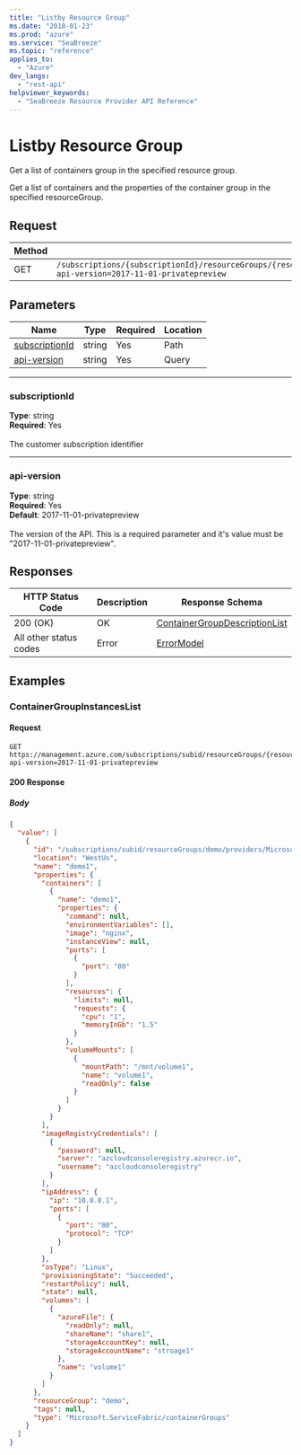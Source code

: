 ```yaml
---
title: "Listby Resource Group"
ms.date: "2018-01-23"
ms.prod: "azure"
ms.service: "SeaBreeze"
ms.topic: "reference"
applies_to: 
  - "Azure"
dev_langs: 
  - "rest-api"
helpviewer_keywords: 
  - "SeaBreeze Resource Provider API Reference"
---
```

# Listby Resource Group
Get a list of containers group in the specified resource group.

Get a list of containers and the properties of the container group in the specified resourceGroup.

## Request
| Method | Request URI |
| ------ | ----------- |
| GET | `/subscriptions/{subscriptionId}/resourceGroups/{resourceGroupName}/providers/Microsoft.ServiceFabric/containerGroups?api-version=2017-11-01-privatepreview` |


## Parameters
| Name | Type | Required | Location |
| --- | --- | --- | --- |
| [subscriptionId](#subscriptionid) | string | Yes | Path |
| [api-version](#api-version) | string | Yes | Query |

____
### subscriptionId
__Type__: string <br/>
__Required__: Yes<br/>
<br/>
The customer subscription identifier

____
### api-version
__Type__: string <br/>
__Required__: Yes<br/>
__Default__: 2017-11-01-privatepreview <br/>
<br/>
The version of the API. This is a required parameter and it's value must be "2017-11-01-privatepreview".

## Responses

| HTTP Status Code | Description | Response Schema |
| --- | --- | --- |
| 200 (OK) | OK<br/> | [ContainerGroupDescriptionList](seabreeze-model-containergroupdescriptionlist.md) |
| All other status codes | Error<br/> | [ErrorModel](seabreeze-model-errormodel.md) |

## Examples

### ContainerGroupInstancesList

#### Request
```
GET https://management.azure.com/subscriptions/subid/resourceGroups/{resourceGroupName}/providers/Microsoft.ServiceFabric/containerGroups?api-version=2017-11-01-privatepreview
```

#### 200 Response
##### Body
```json
{
  "value": [
    {
      "id": "/subscriptions/subid/resourceGroups/demo/providers/Microsoft.ServiceFabric/containerGroups/demo1",
      "location": "WestUs",
      "name": "demo1",
      "properties": {
        "containers": [
          {
            "name": "demo1",
            "properties": {
              "command": null,
              "environmentVariables": [],
              "image": "nginx",
              "instanceView": null,
              "ports": [
                {
                  "port": "80"
                }
              ],
              "resources": {
                "limits": null,
                "requests": {
                  "cpu": "1",
                  "memoryInGb": "1.5"
                }
              },
              "volumeMounts": [
                {
                  "mountPath": "/mnt/volume1",
                  "name": "volume1",
                  "readOnly": false
                }
              ]
            }
          }
        ],
        "imageRegistryCredentials": [
          {
            "password": null,
            "server": "azcloudconsoleregistry.azurecr.io",
            "username": "azcloudconsoleregistry"
          }
        ],
        "ipAddress": {
          "ip": "10.0.0.1",
          "ports": [
            {
              "port": "80",
              "protocol": "TCP"
            }
          ]
        },
        "osType": "Linux",
        "provisioningState": "Succeeded",
        "restartPolicy": null,
        "state": null,
        "volumes": [
          {
            "azureFile": {
              "readOnly": null,
              "shareName": "share1",
              "storageAccountKey": null,
              "storageAccountName": "stroage1"
            },
            "name": "volume1"
          }
        ]
      },
      "resourceGroup": "demo",
      "tags": null,
      "type": "Microsoft.ServiceFabric/containerGroups"
    }
  ]
}
```

